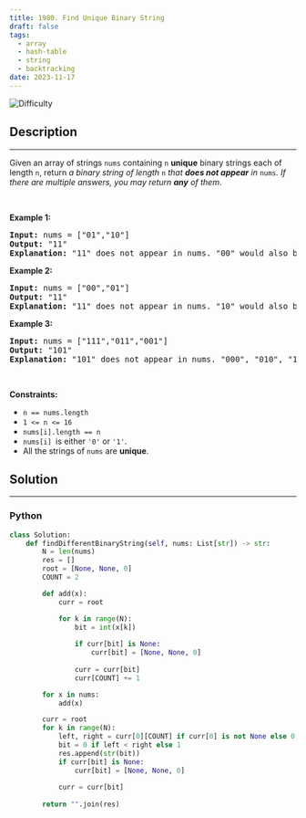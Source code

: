 ```yaml
---
title: 1980. Find Unique Binary String
draft: false
tags: 
  - array
  - hash-table
  - string
  - backtracking
date: 2023-11-17
---
```


![Difficulty](https://img.shields.io/badge/Difficulty-Medium-blue.svg)

## Description

---
<p>Given an array of strings <code>nums</code> containing <code>n</code> <strong>unique</strong> binary strings each of length <code>n</code>, return <em>a binary string of length </em><code>n</code><em> that <strong>does not appear</strong> in </em><code>nums</code><em>. If there are multiple answers, you may return <strong>any</strong> of them</em>.</p>

<p>&nbsp;</p>
<p><strong class="example">Example 1:</strong></p>

<pre>
<strong>Input:</strong> nums = [&quot;01&quot;,&quot;10&quot;]
<strong>Output:</strong> &quot;11&quot;
<strong>Explanation:</strong> &quot;11&quot; does not appear in nums. &quot;00&quot; would also be correct.
</pre>

<p><strong class="example">Example 2:</strong></p>

<pre>
<strong>Input:</strong> nums = [&quot;00&quot;,&quot;01&quot;]
<strong>Output:</strong> &quot;11&quot;
<strong>Explanation:</strong> &quot;11&quot; does not appear in nums. &quot;10&quot; would also be correct.
</pre>

<p><strong class="example">Example 3:</strong></p>

<pre>
<strong>Input:</strong> nums = [&quot;111&quot;,&quot;011&quot;,&quot;001&quot;]
<strong>Output:</strong> &quot;101&quot;
<strong>Explanation:</strong> &quot;101&quot; does not appear in nums. &quot;000&quot;, &quot;010&quot;, &quot;100&quot;, and &quot;110&quot; would also be correct.
</pre>

<p>&nbsp;</p>
<p><strong>Constraints:</strong></p>

<ul>
	<li><code>n == nums.length</code></li>
	<li><code>1 &lt;= n &lt;= 16</code></li>
	<li><code>nums[i].length == n</code></li>
	<li><code>nums[i] </code>is either <code>&#39;0&#39;</code> or <code>&#39;1&#39;</code>.</li>
	<li>All the strings of <code>nums</code> are <strong>unique</strong>.</li>
</ul>


## Solution

---
### Python
``` py title='find-unique-binary-string'
class Solution:
    def findDifferentBinaryString(self, nums: List[str]) -> str:
        N = len(nums)
        res = []
        root = [None, None, 0]
        COUNT = 2

        def add(x):
            curr = root

            for k in range(N):
                bit = int(x[k])
                
                if curr[bit] is None:
                    curr[bit] = [None, None, 0]
                
                curr = curr[bit]
                curr[COUNT] += 1

        for x in nums:
            add(x)

        curr = root
        for k in range(N):
            left, right = curr[0][COUNT] if curr[0] is not None else 0, curr[1][COUNT] if curr[1] is not None else 0
            bit = 0 if left < right else 1
            res.append(str(bit))
            if curr[bit] is None:
                curr[bit] = [None, None, 0]
            
            curr = curr[bit]
        
        return "".join(res)

```

